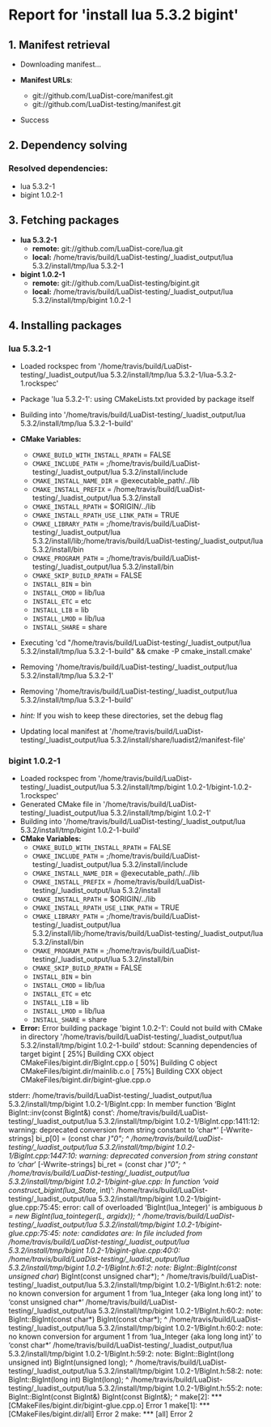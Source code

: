 # Report for 'install lua 5.3.2 bigint'


## 1. Manifest retrieval

- Downloading manifest...

- **Manifest URLs**:
    - git://github.com/LuaDist-core/manifest.git
    - git://github.com/LuaDist-testing/manifest.git
- Success

## 2. Dependency solving


### Resolved dependencies:
- lua 5.3.2-1
- bigint 1.0.2-1

## 3. Fetching packages

- **lua 5.3.2-1**
    - **remote:** git://github.com/LuaDist-core/lua.git
    - **local:** /home/travis/build/LuaDist-testing/_luadist_output/lua 5.3.2/install/tmp/lua 5.3.2-1
- **bigint 1.0.2-1**
    - **remote:** git://github.com/LuaDist-testing/bigint.git
    - **local:** /home/travis/build/LuaDist-testing/_luadist_output/lua 5.3.2/install/tmp/bigint 1.0.2-1

## 4. Installing packages


### lua 5.3.2-1
- Loaded rockspec from '/home/travis/build/LuaDist-testing/_luadist_output/lua 5.3.2/install/tmp/lua 5.3.2-1/lua-5.3.2-1.rockspec'
- Package 'lua 5.3.2-1': using CMakeLists.txt provided by package itself
- Building into '/home/travis/build/LuaDist-testing/_luadist_output/lua 5.3.2/install/tmp/lua 5.3.2-1-build'
- **CMake Variables:**
    - `CMAKE_BUILD_WITH_INSTALL_RPATH` = FALSE
    - `CMAKE_INCLUDE_PATH` = ;/home/travis/build/LuaDist-testing/_luadist_output/lua 5.3.2/install/include
    - `CMAKE_INSTALL_NAME_DIR` = @executable_path/../lib
    - `CMAKE_INSTALL_PREFIX` = /home/travis/build/LuaDist-testing/_luadist_output/lua 5.3.2/install
    - `CMAKE_INSTALL_RPATH` = $ORIGIN/../lib
    - `CMAKE_INSTALL_RPATH_USE_LINK_PATH` = TRUE
    - `CMAKE_LIBRARY_PATH` = ;/home/travis/build/LuaDist-testing/_luadist_output/lua 5.3.2/install/lib;/home/travis/build/LuaDist-testing/_luadist_output/lua 5.3.2/install/bin
    - `CMAKE_PROGRAM_PATH` = ;/home/travis/build/LuaDist-testing/_luadist_output/lua 5.3.2/install/bin
    - `CMAKE_SKIP_BUILD_RPATH` = FALSE
    - `INSTALL_BIN` = bin
    - `INSTALL_CMOD` = lib/lua
    - `INSTALL_ETC` = etc
    - `INSTALL_LIB` = lib
    - `INSTALL_LMOD` = lib/lua
    - `INSTALL_SHARE` = share
- Executing 'cd "/home/travis/build/LuaDist-testing/_luadist_output/lua 5.3.2/install/tmp/lua 5.3.2-1-build" && cmake -P cmake_install.cmake'
- Removing '/home/travis/build/LuaDist-testing/_luadist_output/lua 5.3.2/install/tmp/lua 5.3.2-1'
- Removing '/home/travis/build/LuaDist-testing/_luadist_output/lua 5.3.2/install/tmp/lua 5.3.2-1-build'

- *hint:* If you wish to keep these directories, set the debug flag
- Updating local manifest at '/home/travis/build/LuaDist-testing/_luadist_output/lua 5.3.2/install/share/luadist2/manifest-file'

### bigint 1.0.2-1
- Loaded rockspec from '/home/travis/build/LuaDist-testing/_luadist_output/lua 5.3.2/install/tmp/bigint 1.0.2-1/bigint-1.0.2-1.rockspec'
- Generated CMake file in '/home/travis/build/LuaDist-testing/_luadist_output/lua 5.3.2/install/tmp/bigint 1.0.2-1'
- Building into '/home/travis/build/LuaDist-testing/_luadist_output/lua 5.3.2/install/tmp/bigint 1.0.2-1-build'
- **CMake Variables:**
    - `CMAKE_BUILD_WITH_INSTALL_RPATH` = FALSE
    - `CMAKE_INCLUDE_PATH` = ;/home/travis/build/LuaDist-testing/_luadist_output/lua 5.3.2/install/include
    - `CMAKE_INSTALL_NAME_DIR` = @executable_path/../lib
    - `CMAKE_INSTALL_PREFIX` = /home/travis/build/LuaDist-testing/_luadist_output/lua 5.3.2/install
    - `CMAKE_INSTALL_RPATH` = $ORIGIN/../lib
    - `CMAKE_INSTALL_RPATH_USE_LINK_PATH` = TRUE
    - `CMAKE_LIBRARY_PATH` = ;/home/travis/build/LuaDist-testing/_luadist_output/lua 5.3.2/install/lib;/home/travis/build/LuaDist-testing/_luadist_output/lua 5.3.2/install/bin
    - `CMAKE_PROGRAM_PATH` = ;/home/travis/build/LuaDist-testing/_luadist_output/lua 5.3.2/install/bin
    - `CMAKE_SKIP_BUILD_RPATH` = FALSE
    - `INSTALL_BIN` = bin
    - `INSTALL_CMOD` = lib/lua
    - `INSTALL_ETC` = etc
    - `INSTALL_LIB` = lib
    - `INSTALL_LMOD` = lib/lua
    - `INSTALL_SHARE` = share
- **Error:** Error building package 'bigint 1.0.2-1': Could not build with CMake in directory '/home/travis/build/LuaDist-testing/_luadist_output/lua 5.3.2/install/tmp/bigint 1.0.2-1-build'
stdout:
Scanning dependencies of target bigint
[ 25%] Building CXX object CMakeFiles/bigint.dir/BigInt.cpp.o
[ 50%] Building C object CMakeFiles/bigint.dir/mainlib.c.o
[ 75%] Building CXX object CMakeFiles/bigint.dir/bigint-glue.cpp.o

stderr:
/home/travis/build/LuaDist-testing/_luadist_output/lua 5.3.2/install/tmp/bigint 1.0.2-1/BigInt.cpp: In member function ‘BigInt BigInt::inv(const BigInt&) const’:
/home/travis/build/LuaDist-testing/_luadist_output/lua 5.3.2/install/tmp/bigint 1.0.2-1/BigInt.cpp:1411:12: warning: deprecated conversion from string constant to ‘char*’ [-Wwrite-strings]
    bi_p[0] = (const char *)"0";
            ^
/home/travis/build/LuaDist-testing/_luadist_output/lua 5.3.2/install/tmp/bigint 1.0.2-1/BigInt.cpp:1447:10: warning: deprecated conversion from string constant to ‘char*’ [-Wwrite-strings]
   bi_ret = (const char *)"0";
          ^
/home/travis/build/LuaDist-testing/_luadist_output/lua 5.3.2/install/tmp/bigint 1.0.2-1/bigint-glue.cpp: In function ‘void construct_bigint(lua_State*, int)’:
/home/travis/build/LuaDist-testing/_luadist_output/lua 5.3.2/install/tmp/bigint 1.0.2-1/bigint-glue.cpp:75:45: error: call of overloaded ‘BigInt(lua_Integer)’ is ambiguous
     *b = new BigInt(lua_tointeger(L, argidx));
                                             ^
/home/travis/build/LuaDist-testing/_luadist_output/lua 5.3.2/install/tmp/bigint 1.0.2-1/bigint-glue.cpp:75:45: note: candidates are:
In file included from /home/travis/build/LuaDist-testing/_luadist_output/lua 5.3.2/install/tmp/bigint 1.0.2-1/bigint-glue.cpp:40:0:
/home/travis/build/LuaDist-testing/_luadist_output/lua 5.3.2/install/tmp/bigint 1.0.2-1/BigInt.h:61:2: note: BigInt::BigInt(const unsigned char*) <near match>
  BigInt(const unsigned char*);
  ^
/home/travis/build/LuaDist-testing/_luadist_output/lua 5.3.2/install/tmp/bigint 1.0.2-1/BigInt.h:61:2: note:   no known conversion for argument 1 from ‘lua_Integer {aka long long int}’ to ‘const unsigned char*’
/home/travis/build/LuaDist-testing/_luadist_output/lua 5.3.2/install/tmp/bigint 1.0.2-1/BigInt.h:60:2: note: BigInt::BigInt(const char*) <near match>
  BigInt(const char*);
  ^
/home/travis/build/LuaDist-testing/_luadist_output/lua 5.3.2/install/tmp/bigint 1.0.2-1/BigInt.h:60:2: note:   no known conversion for argument 1 from ‘lua_Integer {aka long long int}’ to ‘const char*’
/home/travis/build/LuaDist-testing/_luadist_output/lua 5.3.2/install/tmp/bigint 1.0.2-1/BigInt.h:59:2: note: BigInt::BigInt(long unsigned int)
  BigInt(unsigned long);
  ^
/home/travis/build/LuaDist-testing/_luadist_output/lua 5.3.2/install/tmp/bigint 1.0.2-1/BigInt.h:58:2: note: BigInt::BigInt(long int)
  BigInt(long);
  ^
/home/travis/build/LuaDist-testing/_luadist_output/lua 5.3.2/install/tmp/bigint 1.0.2-1/BigInt.h:55:2: note: BigInt::BigInt(const BigInt&)
  BigInt(const BigInt&);
  ^
make[2]: *** [CMakeFiles/bigint.dir/bigint-glue.cpp.o] Error 1
make[1]: *** [CMakeFiles/bigint.dir/all] Error 2
make: *** [all] Error 2

